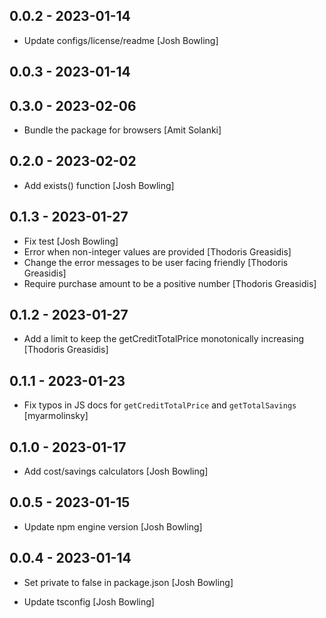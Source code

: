 ## 0.0.2 - 2023-01-14

* Update configs/license/readme [Josh Bowling]

## 0.0.3 - 2023-01-14

## 0.3.0 - 2023-02-06

* Bundle the package for browsers [Amit Solanki]

## 0.2.0 - 2023-02-02

* Add exists() function [Josh Bowling]

## 0.1.3 - 2023-01-27

* Fix test [Josh Bowling]
* Error when non-integer values are provided [Thodoris Greasidis]
* Change the error messages to be user facing friendly [Thodoris Greasidis]
* Require purchase amount to be a positive number [Thodoris Greasidis]

## 0.1.2 - 2023-01-27

* Add a limit to keep the getCreditTotalPrice monotonically increasing [Thodoris Greasidis]

## 0.1.1 - 2023-01-23

* Fix typos in JS docs for `getCreditTotalPrice` and `getTotalSavings` [myarmolinsky]

## 0.1.0 - 2023-01-17

* Add cost/savings calculators [Josh Bowling]

## 0.0.5 - 2023-01-15

* Update npm engine version [Josh Bowling]

## 0.0.4 - 2023-01-14

* Set private to false in package.json [Josh Bowling]

* Update tsconfig [Josh Bowling]

